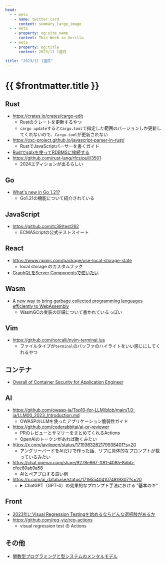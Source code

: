 ```yaml
---
head:
  - - meta
    - name: twitter:card
      content: summary_large_image
  - - meta
    - property: og:site_name
      content: This Week in Gorilla
  - - meta
    - property: og:title
      content: 2023/11 1週目

title: "2023/11 1週目"
---
```


# {{ $frontmatter.title }}

## Rust
- https://crates.io/crates/cargo-edit
	- Rustのクレートを更新するやつ
	- `cargo update`すると`Cargo.toml`で指定した範囲のバージョンしか更新してくれないので、`Cargo.toml`が更新されない
- https://oxc-project.github.io/javascript-parser-in-rust/
	- RustでJavaScriptパーサーを書くガイド
- [Rustでsqlxを使ってRDBMSに接続する](https://zenn.dev/kengoku123/articles/rust-lesson-using-sqlx)
- https://github.com/rust-lang/rfcs/pull/3501
	- 2024エディションが出るらしい

## Go
- [What's new in Go 1.21?](https://speakerdeck.com/ciarana/whats-new-in-go-1-dot-21)
	- Go1.21の機能について紹介されている

## JavaScript
- https://github.com/tc39/test262
	- ECMAScriptの公式テストスイート

## React
- https://www.npmjs.com/package/use-local-storage-state
	- local storage のカスタムフック
- [GraphQLをServer Componentsで使いたい](https://speakerdeck.com/taro28/graphqlwoserver-componentsdeshi-itai)

## Wasm
- [A new way to bring garbage collected programming languages efficiently to WebAssembly](https://v8.dev/blog/wasm-gc-porting)
	- WasmGCの実装の詳細について書かれているっぽい

## Vim
- https://github.com/norcalli/nvim-terminal.lua
	- ファイルタイプが`terminal`のバッファのハイライトをいい感じにしてくれるやつ

## コンテナ
- [Overall of Container Security for Application Engineer](https://speakerdeck.com/riita10069/overall-of-container-security-for-application-engineer)

## AI
- https://github.com/owasp-ja/Top10-for-LLM/blob/main/1.0-ja/LLM00_2023_Introduction.md
	- OWASPのLLMを使ったアプリケーション脆弱性ガイド
- https://github.com/coderabbitai/ai-pr-reviewer
	- PRのレビューとサマリーをまとめてくれるActions
	- OpenAIのトークンがあれば動くみたい
- https://x.com/javilopen/status/1719363262179938401?s=20
	- アングリーバードをAIだけで作った話、リプに具体的なプロンプトが載っているみたい
- https://chat.openai.com/share/9278e867-ff81-4085-8dbb-cfee80ab9a58
	- AIとペアプロする良い例
- https://x.com/ai_database/status/1719554041074819307?s=20
	- <details>
		<summary>ChatGPT（GPT-4）の効果的なプロンプト手法における ”基本のキ"
		</summary>
			以下は、現時点での主要なプロンプトエンジニアリングを整理したものです。
			原則、ベーシックな手法、高度な手法を説明しています。
			
			@ Banghao Chen et al., "Unleashing the potential of prompt engineering in Large Language Models: a comprehensive review"
			
			プロンプト技術はLLMのパフォーマンスを最適化するために重要ですが、まだその方法論は体系的には理解されていません。
			
			そこで研究者らは、論文レベルで報告されている原則とベーシックな手法から高度な手法までを改めて調査しました。
			下記はその報告内容の抜粋です。
			
			■原則
			
			① モデルには詳細な説明を与える
			② 明確かつ正確な指示を与える
			③ 出力は毎回異なるため何度か繰り返す
			
			■ベーシックな手法
			
			① ロールプロンプト（Role-prompting）
			・モデルに特定の役割を与える
			・役割に応じた回答の品質が向上する
			
			② トリプルクオート（'''または"""）の活用
			・プロンプトを要素ごとに分離する
			・複雑なプロンプト指示に有用
			
			③ ワンショット/フューショットプロンプト
			（One-shot / few-shot prompting）
			・指示の前に1つまたは複数の例を与える
			・タスクやモデルによって例の数を変える
			・学習済みのタスクを思い出させることに有効
			
			■高度な手法
			
			推論の精度を最大限向上させる際に使用します。
			
			① チェーン・オブ・ソート
			（Chain of Thought : CoT）
			・推論に中間ステップを与えて段階的に行わせる
			・「ステップバイステップで考えよう」等で実行
			・段階的な推論を正しく例示すると精度が向上する
			（Golden Chain of Thought）
			
			② 自己整合（Self-consistency）
			・CoTに対して複数の推論パスを与える
			・すべての推論パスに対して一貫性を確認する
			・最も効果的と考えられる解決策を選ぶ
			
			③ 生成知識（Generated knowledge）
			・常識の推論タスクで特に効果的
			・モデルに、関連データや主な要素の分析を指示
			・生成された情報を用いて、最終的な質問を行う
			
			④ 最小最大プロンプト（Least-to-most prompting）
			・複雑な問題を基本的なサブ問題に分解
			・順番に解決していく
			・前サブ問題の解決策を次サブ問題に活用
			
			⑤ 思考の木（Tree of Thoughts : ToT）
			・初めに問題を解決するためのステップを説明させる
			・各ステップにさらに深く掘り下げる
			・意図的な問題解決を可能にする
			
			⑥ 思考のグラフ（Graph of Thoughts : GoT）
			・基本的な問題を定義する
			・解決のために必要な要素を列挙させる
			・要素ごとの依存関係を説明させる
			・具体的なアクションプランを生成させる
			・体系的な情報から総合的な解決策を生成させる
			
			■注意点
			
			上記を超えたさらに発展的な内容も存在します。
		</details>

## Front
- [2023年にVisual Regression Testingを始めるならどんな選択肢があるか](https://zenn.dev/loglass/articles/visual-regression-testing-comparison)
- https://github.com/reg-viz/reg-actions
	- visual regression test の Actions

## その他
- [関数型プログラミングと型システムのメンタルモデル](https://speakerdeck.com/naoya/guan-shu-xing-puroguramingutoxing-sisutemunomentarumoderu)
